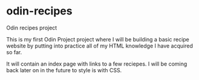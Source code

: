 # odin-recipes
Odin recipes project

This is my first Odin Project project where I will be building a basic recipe website by putting into practice all of my HTML knowledge I have acquired so far.

It will contain an index page with links to a few reciepes. I will be coming back later on in the future to style is with CSS.